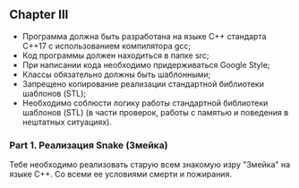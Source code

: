 ## Chapter III

- Программа должна быть разработана на языке C++ стандарта C++17 с использованием компилятора gcc;
- Код программы должен находиться в папке src;
- При написании кода необходимо придерживаться Google Style;
- Классы обязательно должны быть шаблонными;
- Запрещено копирование реализации стандартной библиотеки шаблонов (STL);
- Необходимо соблюсти логику работы стандартной библиотеки шаблонов (STL) (в части проверок, работы с памятью и поведения в нештатных ситуациях).

### Part 1. Реализация Snake (Змейка)

Тебе необходимо реализовать старую всем знакомую изру "Змейка" на языке С++. Со всеми ее условиями смерти и пожирания.